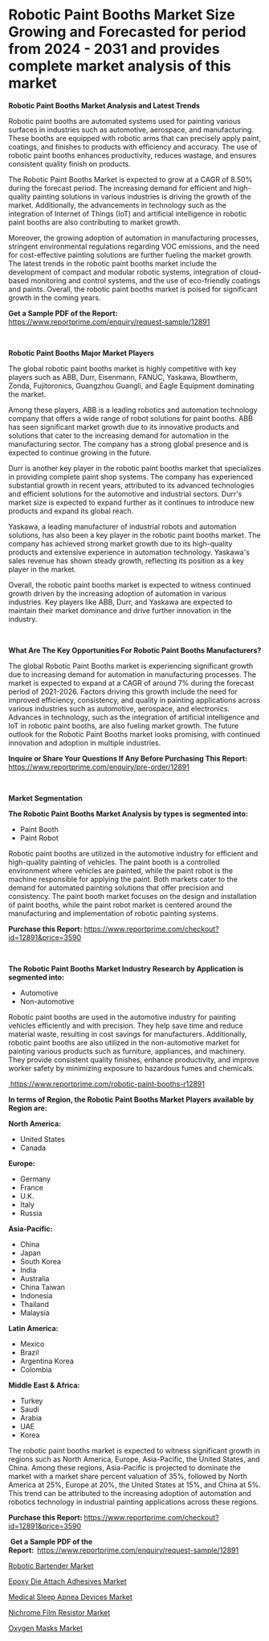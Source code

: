 <p><h1>Robotic Paint Booths Market Size Growing and Forecasted for period from 2024 - 2031 and provides complete market analysis of this market</h1></p><p><strong>Robotic Paint Booths Market Analysis and Latest Trends</strong></p>
<p><p>Robotic paint booths are automated systems used for painting various surfaces in industries such as automotive, aerospace, and manufacturing. These booths are equipped with robotic arms that can precisely apply paint, coatings, and finishes to products with efficiency and accuracy. The use of robotic paint booths enhances productivity, reduces wastage, and ensures consistent quality finish on products.</p><p>The Robotic Paint Booths Market is expected to grow at a CAGR of 8.50% during the forecast period. The increasing demand for efficient and high-quality painting solutions in various industries is driving the growth of the market. Additionally, the advancements in technology such as the integration of Internet of Things (IoT) and artificial intelligence in robotic paint booths are also contributing to market growth.</p><p>Moreover, the growing adoption of automation in manufacturing processes, stringent environmental regulations regarding VOC emissions, and the need for cost-effective painting solutions are further fueling the market growth. The latest trends in the robotic paint booths market include the development of compact and modular robotic systems, integration of cloud-based monitoring and control systems, and the use of eco-friendly coatings and paints. Overall, the robotic paint booths market is poised for significant growth in the coming years.</p></p>
<p><strong>Get a Sample PDF of the Report:&nbsp;</strong> <a href="https://www.reportprime.com/enquiry/request-sample/12891">https://www.reportprime.com/enquiry/request-sample/12891</a></p>
<p>&nbsp;</p>
<p><strong>Robotic Paint Booths Major Market Players</strong></p>
<p><p>The global robotic paint booths market is highly competitive with key players such as ABB, Durr, Eisenmann, FANUC, Yaskawa, Blowtherm, Zonda, Fujitoronics, Guangzhou Guangli, and Eagle Equipment dominating the market.</p><p>Among these players, ABB is a leading robotics and automation technology company that offers a wide range of robot solutions for paint booths. ABB has seen significant market growth due to its innovative products and solutions that cater to the increasing demand for automation in the manufacturing sector. The company has a strong global presence and is expected to continue growing in the future.</p><p>Durr is another key player in the robotic paint booths market that specializes in providing complete paint shop systems. The company has experienced substantial growth in recent years, attributed to its advanced technologies and efficient solutions for the automotive and industrial sectors. Durr's market size is expected to expand further as it continues to introduce new products and expand its global reach.</p><p>Yaskawa, a leading manufacturer of industrial robots and automation solutions, has also been a key player in the robotic paint booths market. The company has achieved strong market growth due to its high-quality products and extensive experience in automation technology. Yaskawa's sales revenue has shown steady growth, reflecting its position as a key player in the market.</p><p>Overall, the robotic paint booths market is expected to witness continued growth driven by the increasing adoption of automation in various industries. Key players like ABB, Durr, and Yaskawa are expected to maintain their market dominance and drive further innovation in the industry.</p></p>
<p>&nbsp;</p>
<p><strong>What Are The Key Opportunities For Robotic Paint Booths Manufacturers?</strong></p>
<p><p>The global Robotic Paint Booths market is experiencing significant growth due to increasing demand for automation in manufacturing processes. The market is expected to expand at a CAGR of around 7% during the forecast period of 2021-2026. Factors driving this growth include the need for improved efficiency, consistency, and quality in painting applications across various industries such as automotive, aerospace, and electronics. Advances in technology, such as the integration of artificial intelligence and IoT in robotic paint booths, are also fueling market growth. The future outlook for the Robotic Paint Booths market looks promising, with continued innovation and adoption in multiple industries.</p></p>
<p><strong>Inquire or Share Your Questions If Any Before Purchasing This Report:</strong> <a href="https://www.reportprime.com/enquiry/pre-order/12891">https://www.reportprime.com/enquiry/pre-order/12891</a></p>
<p>&nbsp;</p>
<p><strong>Market Segmentation</strong></p>
<p><strong>The Robotic Paint Booths Market Analysis by types is segmented into:</strong></p>
<p><ul><li>Paint Booth</li><li>Paint Robot</li></ul></p>
<p><p>Robotic paint booths are utilized in the automotive industry for efficient and high-quality painting of vehicles. The paint booth is a controlled environment where vehicles are painted, while the paint robot is the machine responsible for applying the paint. Both markets cater to the demand for automated painting solutions that offer precision and consistency. The paint booth market focuses on the design and installation of paint booths, while the paint robot market is centered around the manufacturing and implementation of robotic painting systems.</p></p>
<p><strong>Purchase this Report:&nbsp;</strong><a href="https://www.reportprime.com/checkout?id=12891&price=3590">https://www.reportprime.com/checkout?id=12891&price=3590</a></p>
<p>&nbsp;</p>
<p><strong>The Robotic Paint Booths Market Industry Research by Application is segmented into:</strong></p>
<p><ul><li>Automotive</li><li>Non-automotive</li></ul></p>
<p><p>Robotic paint booths are used in the automotive industry for painting vehicles efficiently and with precision. They help save time and reduce material waste, resulting in cost savings for manufacturers. Additionally, robotic paint booths are also utilized in the non-automotive market for painting various products such as furniture, appliances, and machinery. They provide consistent quality finishes, enhance productivity, and improve worker safety by minimizing exposure to hazardous fumes and chemicals.</p></p>
<p><a href="https://www.reportprime.com/robotic-paint-booths-r12891">&nbsp;https://www.reportprime.com/robotic-paint-booths-r12891</a></p>
<p><strong>In terms of Region, the Robotic Paint Booths Market Players available by Region are:</strong></p>
<p>
    <p> <strong> North America: </strong>
        <ul>
            <li>United States</li>
            <li>Canada</li>
        </ul>
        </p> 
    <p> <strong> Europe: </strong>
        <ul>
            <li>Germany</li>
            <li>France</li>
            <li>U.K.</li>
            <li>Italy</li>
            <li>Russia</li>
        </ul>
        </p> 
    <p> <strong> Asia-Pacific: </strong>
        <ul>
            <li>China</li>
            <li>Japan</li>
            <li>South Korea</li>
            <li>India</li>
            <li>Australia</li>
            <li>China Taiwan</li>
            <li>Indonesia</li>
            <li>Thailand</li>
            <li>Malaysia</li>
        </ul>
        </p> 
    <p> <strong> Latin America: </strong>
        <ul>
            <li>Mexico</li>
            <li>Brazil</li>
            <li>Argentina Korea</li>
            <li>Colombia</li>
        </ul>
        </p> 
    <p> <strong> Middle East & Africa: </strong>
        <ul>
            <li>Turkey</li>
            <li>Saudi</li>
            <li>Arabia</li>
            <li>UAE</li>
            <li>Korea</li>
        </ul>
    </p>
    </p>
<p><p>The robotic paint booths market is expected to witness significant growth in regions such as North America, Europe, Asia-Pacific, the United States, and China. Among these regions, Asia-Pacific is projected to dominate the market with a market share percent valuation of 35%, followed by North America at 25%, Europe at 20%, the United States at 15%, and China at 5%. This trend can be attributed to the increasing adoption of automation and robotics technology in industrial painting applications across these regions.</p></p>
<p><strong>Purchase this Report: </strong><a href="https://www.reportprime.com/checkout?id=12891&price=3590">https://www.reportprime.com/checkout?id=12891&price=3590</a></p>
<p>&nbsp;<strong>Get a Sample PDF of the Report:&nbsp;&nbsp;</strong><a href="https://www.reportprime.com/enquiry/request-sample/12891">https://www.reportprime.com/enquiry/request-sample/12891</a></p>
<p><strong></strong></p>
<p><p><a href="https://github.com/drzsklfn31/Market-Research-Report-List-1/blob/main/robotic-bartender-market.md">Robotic Bartender Market</a></p><p><a href="https://www.linkedin.com/pulse/epoxy-die-attach-adhesives-market-global-share-ranking-overall-sclxc?trackingId=CkSTE%2FvaRQeNQP%2Fb2ipCrQ%3D%3D">Epoxy Die Attach Adhesives Market</a></p><p><a href="https://medium.com/@lianapter60/medical-sleep-apnea-devices-market-size-is-growing-at-cagr-of-7-5-bfc1dff83d2a">Medical Sleep Apnea Devices Market</a></p><p><a href="https://www.linkedin.com/pulse/nichrome-film-resistor-market-outlook-complete-industry-analysis-0f1dc?trackingId=TmoQrM7iQjKs5j%2F3D32MRA%3D%3D">Nichrome Film Resistor Market</a></p><p><a href="https://medium.com/@zandould67856/analyzing-oxygen-masks-market-dynamics-and-growth-drivers-and-forecasted-for-period-from-2024-to-3df5c4a4f9a5">Oxygen Masks Market</a></p></p>